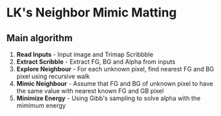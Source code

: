 # LK's Neighbor Mimic Matting

## Main algorithm
1. **Read Inputs** - Input image and Trimap Scribbble
2. **Extract Scribble** - Extract FG, BG and Alpha from inputs
3. **Explore Neighbour** - For each unknown pixel, find nearest FG and BG pixel using recursive walk
4. **Mimic Neighbour** - Assume that FG and BG of unknown pixel to have the same value with nearest known FG and GB pixel
5. **Minimize Energy** - Using Gibb's sampling to solve alpha with the mimimum energy
